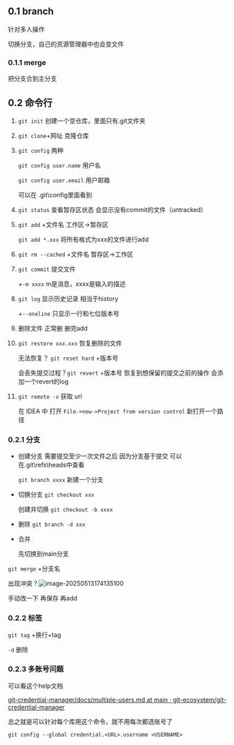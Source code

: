 
## 0.1 branch

针对多人操作

切换分支，自己的资源管理器中也会变文件

### 0.1.1 merge

把分支合到主分支

## 0.2 命令行

1. `git init` 创建一个空仓库，里面只有.git文件夹
    
2. `git clone`+网址 克隆仓库
    
3. `git config` 两种
    
    `git config user.name` 用户名
    
    `git config user.email` 用户邮箱
    
    可以在 .git\config里面看到
    
4. `git status` 查看暂存区状态 会显示没有commit的文件（untracked）
    
5. `git add` +文件名 工作区→暂存区
    
    `git add *.xxx` 将所有格式为xxx的文件进行add
    
6. `git rm --cached` +文件名 暂存区->工作区
    
7. `git commit` 提交文件
    
    +`-m xxxx` m是消息，xxxx是输入的描述
    
8. `git log` 显示历史记录 相当于history
    
    +`--oneline` 只显示一行和七位版本号
    
9. 删除文件 正常删 删完add
    
10. `git restore xxx.xxx` 恢复删除的文件
    
    无法恢复？ `git reset hard` +版本号
    
    会丢失提交过程？`git revert` +版本号 恢复到想保留的提交之前的操作 会添加一个revert的log
    
11. `git remote -v` 获取 url
    
    在 IDEA 中 打开 `File->new->Project from version control` 新打开一个路径
    

### 0.2.1 分支

- 创建分支 需要提交至少一次文件之后 因为分支基于提交 可以在.git\refs\heads中查看
    
    `git branch xxxx` 新建一个分支
    
- 切换分支 `git checkout xxx`
    
    创建并切换 `git checkout -b xxxx`
    
- 删除 `git branch -d xxx`
    
- 合并
    
    先切换到main分支
    

`git merge` +分支名

出现冲突？![image-20250513174135100](file:///C:/Users/15141/AppData/Roaming/Typora/typora-user-images/image-20250513174135100.png?lastModify=1755503548)








手动改一下 再保存 再add

### 0.2.2 标签

`git tag` +换行+tag

`-d` 删除

### 0.2.3 多账号问题

可以看这个help文档

[git-credential-manager/docs/multiple-users.md at main · git-ecosystem/git-credential-manager](https://github.com/git-ecosystem/git-credential-manager/blob/main/docs/multiple-users.md)

总之就是可以针对每个库用这个命令，就不用每次都选账号了

`git config --global credential.<URL>.username <USERNAME>`